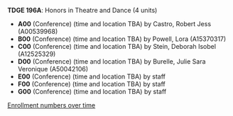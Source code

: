 **TDGE 196A**: Honors in Theatre and Dance (4 units)

- **A00** (Conference) (time and location TBA) by Castro, Robert Jess (A00539968)
- **B00** (Conference) (time and location TBA) by Powell, Lora (A15370317)
- **C00** (Conference) (time and location TBA) by Stein, Deborah Isobel (A12525329)
- **D00** (Conference) (time and location TBA) by Burelle, Julie Sara Veronique (A50042106)
- **E00** (Conference) (time and location TBA) by staff
- **F00** (Conference) (time and location TBA) by staff
- **G00** (Conference) (time and location TBA) by staff

[Enrollment numbers over time](./TDGE196A.tsv)
